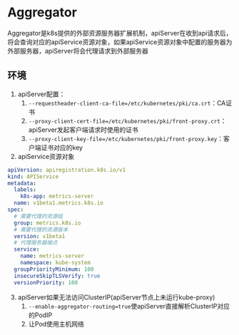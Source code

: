 # Aggregator
Aggregator是k8s提供的外部资源服务器扩展机制，apiServer在收到api请求后，将会查询对应的apiService资源对象，如果apiService资源对象中配置的服务器为外部服务器，apiServer将会代理请求到外部服务器

## 环境
1. apiServer配置：
   1. `--requestheader-client-ca-file=/etc/kubernetes/pki/ca.crt`：CA证书
   2. `--proxy-client-cert-file=/etc/kubernetes/pki/front-proxy.crt`：apiServer发起客户端请求时使用的证书
   3. `--proxy-client-key-file=/etc/kubernetes/pki/front-proxy.key`：客户端证书对应的key
2. apiService资源对象
```yaml
apiVersion: apiregistration.k8s.io/v1
kind: APIService
metadata:
  labels:
    k8s-app: metrics-server
  name: v1beta1.metrics.k8s.io
spec:
  # 需要代理的资源组
  group: metrics.k8s.io
  # 需要代理的资源版本
  version: v1beta1
  # 代理服务器端点
  service:
    name: metrics-server
    namespace: kube-system
  groupPriorityMinimum: 100
  insecureSkipTLSVerify: true
  versionPriority: 100
```
3. apiServer如果无法访问ClusterIP(apiServer节点上未运行kube-proxy)
   1. `--enable-aggregator-routing=true`使apiServer直接解析ClusterIP对应的PodIP
   2. 让Pod使用主机网络